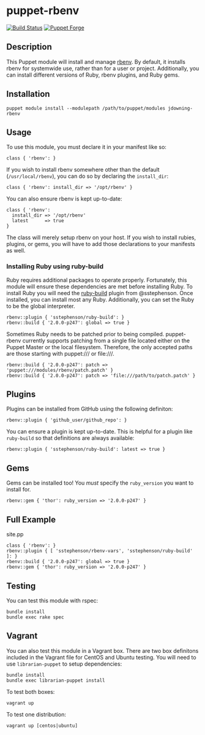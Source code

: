 # puppet-rbenv

[![Build Status](https://travis-ci.org/justindowning/puppet-rbenv.png)](https://travis-ci.org/justindowning/puppet-rbenv) [![Puppet Forge](http://img.shields.io/puppetforge/v/jdowning/rbenv.svg?style=flat)](https://forge.puppetlabs.com/jdowning/rbenv)

## Description
This Puppet module will install and manage [rbenv](http://rbenv.org). By default, it installs
rbenv for systemwide use, rather than for a user or project. Additionally,
you can install different versions of Ruby, rbenv plugins, and Ruby gems.

## Installation

`puppet module install --modulepath /path/to/puppet/modules jdowning-rbenv`

## Usage
To use this module, you must declare it in your manifest like so:

    class { 'rbenv': }

If you wish to install rbenv somewhere other than the default
(`/usr/local/rbenv`), you can do so by declaring the `install_dir`:

    class { 'rbenv': install_dir => '/opt/rbenv' }

You can also ensure rbenv is kept up-to-date:

    class { 'rbenv':
      install_dir => '/opt/rbenv'
      latest      => true
    }

The class will merely setup rbenv on your host. If you wish to install
rubies, plugins, or gems, you will have to add those declarations to your manifests
as well.

### Installing Ruby using ruby-build
Ruby requires additional packages to operate properly. Fortunately, this module
will ensure these dependencies are met before installing Ruby. To install Ruby
you will need the [ruby-build](https://github.com/sstephenson/ruby-build) plugin
from @sstephenson. Once installed, you can install most any Ruby. Additionally,
you can set the Ruby to be the global interpreter.

    rbenv::plugin { 'sstephenson/ruby-build': }
    rbenv::build { '2.0.0-p247': global => true }
    
Sometimes Ruby needs to be patched prior to being compiled. puppet-rbenv
currently supports patching from a single file located either on the
Puppet Master or the local filesystem. Therefore, the only accepted paths are those
starting with puppet:/// or file:///.

    rbenv::build { '2.0.0-p247': patch => 'puppet:///modules/rbenv/patch.patch' }
    rbenv::build { '2.0.0-p247': patch => 'file:///path/to/patch.patch' }

## Plugins
Plugins can be installed from GitHub using the following definiton:

    rbenv::plugin { 'github_user/github_repo': }

You can ensure a plugin is kept up-to-date. This is helpful for a plugin like
`ruby-build` so that definitions are always available:

    rbenv::plugin { 'sstephenson/ruby-build': latest => true }

## Gems
Gems can be installed too! You *must* specify the `ruby_version` you want to
install for.

    rbenv::gem { 'thor': ruby_version => '2.0.0-p247' }

## Full Example
site.pp

    class { 'rbenv': }
    rbenv::plugin { [ 'sstephenson/rbenv-vars', 'sstephenson/ruby-build' ]: }
    rbenv::build { '2.0.0-p247': global => true }
    rbenv::gem { 'thor': ruby_version => '2.0.0-p247' }

## Testing
You can test this module with rspec:

    bundle install
    bundle exec rake spec

## Vagrant

You can also test this module in a Vagrant box. There are two box definitons included in the
Vagrant file for CentOS and Ubuntu testing. You will need to use `librarian-puppet` to setup
dependencies:

    bundle install
    bundle exec librarian-puppet install

To test both boxes:

    vagrant up

To test one distribution:

    vagrant up [centos|ubuntu]
